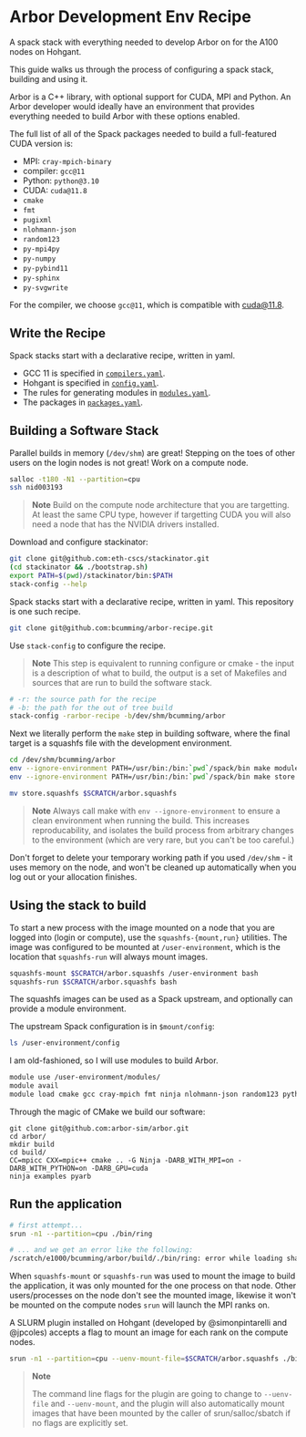 # Arbor Development Env Recipe

A spack stack with everything needed to develop Arbor on for the A100 nodes on Hohgant.

This guide walks us through the process of configuring a spack stack, building and using it.

Arbor is a C++ library, with optional support for CUDA, MPI and Python. An Arbor developer would ideally have an environment that provides everything needed to build Arbor with these options enabled.

The full list of all of the Spack packages needed to build a full-featured CUDA version is:
- MPI: `cray-mpich-binary`
- compiler: `gcc@11`
- Python: `python@3.10`
- CUDA: `cuda@11.8`
- `cmake`
- `fmt`
- `pugixml`
- `nlohmann-json`
- `random123`
- `py-mpi4py`
- `py-numpy`
- `py-pybind11`
- `py-sphinx`
- `py-svgwrite`

For the compiler, we choose `gcc@11`, which is compatible with cuda@11.8.

## Write the Recipe

Spack stacks start with a declarative recipe, written in yaml.

- GCC 11 is specified in [`compilers.yaml`](compilers.yaml).
- Hohgant is specified in [`config.yaml`](config.yaml).
- The rules for generating modules in [`modules.yaml`](modules.yaml).
- The packages in [`packages.yaml`](packages.yaml).

## Building a Software Stack

Parallel builds in memory (`/dev/shm`)  are great!
Stepping on the toes of other users on the login nodes is not great!
Work on a compute node.

```bash
salloc -t180 -N1 --partition=cpu
ssh nid003193
```

> **Note**
> Build on the compute node architecture that you are targetting.
> At least the same CPU type, however if targetting CUDA you will also need a
> node that has the NVIDIA drivers installed.

Download and configure stackinator:

```bash
git clone git@github.com:eth-cscs/stackinator.git
(cd stackinator && ./bootstrap.sh)
export PATH=$(pwd)/stackinator/bin:$PATH
stack-config --help
```

Spack stacks start with a declarative recipe, written in yaml.
This repository is one such recipe.

```bash
git clone git@github.com:bcumming/arbor-recipe.git
```

Use `stack-config` to configure the recipe.

> **Note**
> This step is equivalent to running configure or cmake - the input is a
> description of what to build, the output is a set of Makefiles and sources
> that are run to build the software stack.

```bash
# -r: the source path for the recipe
# -b: the path for the out of tree build
stack-config -rarbor-recipe -b/dev/shm/bcumming/arbor
```

Next we literally perform the `make` step in building software, where the final target is a squashfs file with the development environment.

```bash
cd /dev/shm/bcumming/arbor
env --ignore-environment PATH=/usr/bin:/bin:`pwd`/spack/bin make modules -j64
env --ignore-environment PATH=/usr/bin:/bin:`pwd`/spack/bin make store.squashfs

mv store.squashfs $SCRATCH/arbor.squashfs
```

> **Note**
> Always call make with `env --ignore-environment` to ensure a clean environment
> when running the build. This increases reproducability, and isolates the build process
> from arbitrary changes to the environment (which are very rare, but you can't
> be too careful.)

Don't forget to delete your temporary working path if you used `/dev/shm` - it uses memory on the node, and won't be cleaned up automatically when you log out or your allocation finishes.

## Using the stack to build

To start a new process with the image mounted on a node that you are logged into (login or compute), use the `squashfs-{mount,run}` utilities.
The image was configured to be mounted at `/user-environment`, which is the location that `squashfs-run` will always mount images.

```bash
squashfs-mount $SCRATCH/arbor.squashfs /user-environment bash
squashfs-run $SCRATCH/arbor.squashfs bash
```

The squashfs images can be used as a Spack upstream, and optionally can provide a module environment.

The upstream Spack configuration is in `$mount/config`:

```bash
ls /user-environment/config
```

I am old-fashioned, so I will use modules to build Arbor.

```bash
module use /user-environment/modules/
module avail
module load cmake gcc cray-mpich fmt ninja nlohmann-json random123 python cuda pugixml py-pybind11
```

Through the magic of CMake we build our software:

```
git clone git@github.com:arbor-sim/arbor.git
cd arbor/
mkdir build
cd build/
CC=mpicc CXX=mpic++ cmake .. -G Ninja -DARB_WITH_MPI=on -DARB_WITH_PYTHON=on -DARB_GPU=cuda
ninja examples pyarb
```

## Run the application

```bash
# first attempt...
srun -n1 --partition=cpu ./bin/ring

# ... and we get an error like the following:
/scratch/e1000/bcumming/arbor/build/./bin/ring: error while loading shared libraries: libpugixml.so.1: cannot open shared object file: No such file or directory
```

When `squashfs-mount` or `squashfs-run` was used to mount the image to build the application, it was only mounted for the one process on that node. Other users/processes on the node don't see the mounted image, likewise it won't be mounted on the compute nodes `srun` will launch the MPI ranks on.

A SLURM plugin installed on Hohgant (developed by @simonpintarelli and @jpcoles) accepts a flag to mount an image for each rank on the compute nodes.

```bash
srun -n1 --partition=cpu --uenv-mount-file=$SCRATCH/arbor.squashfs ./bin/ring
```

> **Note**
>
> The command line flags for the plugin are going to change to `--uenv-file` and `--uenv-mount`,
> and the plugin will also automatically mount images that have been mounted by the caller of
> srun/salloc/sbatch if no flags are explicitly set.

